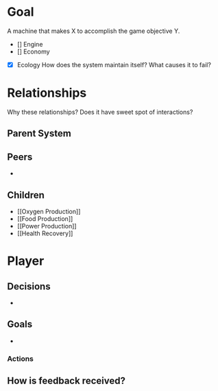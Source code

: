 # Goal
A machine that makes X to accomplish the game objective Y.
- [] Engine
- [] Economy
- [x] Ecology
How does the system maintain itself? What causes it to fail?
# Relationships
Why these relationships?
Does it have sweet spot of interactions?
## Parent System

## Peers
- 
## Children
- [[Oxygen Production]]
- [[Food Production]]
- [[Power Production]]
- [[Health Recovery]]
# Player
## Decisions
- 
## Goals
- 
### Actions
How is feedback received?
- 
